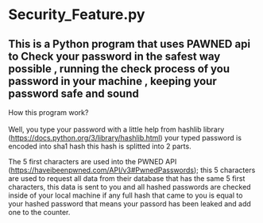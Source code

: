 # Security_Feature.py
## This is a Python program that uses PAWNED api to Check your password in the safest way possible , running the check process of you password in your machine , keeping your password safe and sound
How this program work?
\
\
Well, you type your password with a little help from hashlib library (https://docs.python.org/3/library/hashlib.html) your typed password is encoded into sha1 hash this hash is splitted into 2 parts.

The 5 first characters are used into the PWNED API (https://haveibeenpwned.com/API/v3#PwnedPasswords); this 5 characters are used to request all data from their database that has the same 5 first characters, this data is sent to you and all hashed passwords are checked inside of your local machine if any full hash that came to you is equal to your hashed password that means your passord has been leaked and add one to the counter.
